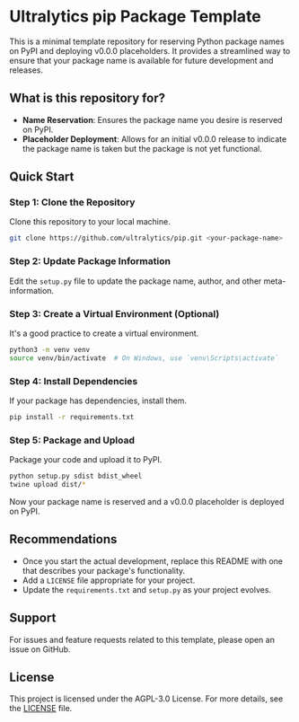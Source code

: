 # Ultralytics pip Package Template

This is a minimal template repository for reserving Python package names on PyPI and deploying v0.0.0 placeholders. It provides a streamlined way to ensure that your package name is available for future development and releases.

## What is this repository for?

- **Name Reservation**: Ensures the package name you desire is reserved on PyPI.
- **Placeholder Deployment**: Allows for an initial v0.0.0 release to indicate the package name is taken but the package is not yet functional.

## Quick Start

### Step 1: Clone the Repository

Clone this repository to your local machine.

```bash
git clone https://github.com/ultralytics/pip.git <your-package-name>
```

### Step 2: Update Package Information

Edit the `setup.py` file to update the package name, author, and other meta-information.

### Step 3: Create a Virtual Environment (Optional)

It's a good practice to create a virtual environment.

```bash
python3 -m venv venv
source venv/bin/activate  # On Windows, use `venv\Scripts\activate`
```

### Step 4: Install Dependencies

If your package has dependencies, install them.

```bash
pip install -r requirements.txt
```

### Step 5: Package and Upload

Package your code and upload it to PyPI.

```bash
python setup.py sdist bdist_wheel
twine upload dist/*
```

Now your package name is reserved and a v0.0.0 placeholder is deployed on PyPI.

## Recommendations

- Once you start the actual development, replace this README with one that describes your package's functionality.
- Add a `LICENSE` file appropriate for your project.
- Update the `requirements.txt` and `setup.py` as your project evolves.

## Support

For issues and feature requests related to this template, please open an issue on GitHub.

## License

This project is licensed under the AGPL-3.0 License. For more details, see the [LICENSE](LICENSE) file.
